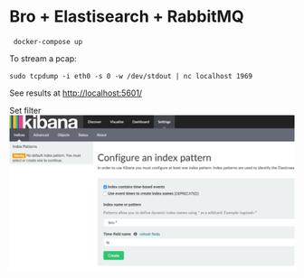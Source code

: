 # Bro + Elastisearch + RabbitMQ

```
 docker-compose up
```

To stream a pcap:
```
sudo tcpdump -i eth0 -s 0 -w /dev/stdout | nc localhost 1969
```

See results at [http://localhost:5601/](http://localhost:5601/)

Set filter
![kibana_bro](images/kibana_bro.png)

